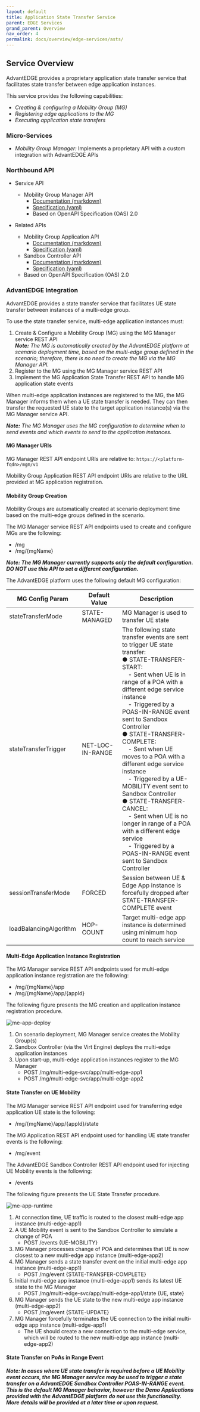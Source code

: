 ```yaml
---
layout: default
title: Application State Transfer Service
parent: EDGE Services
grand_parent: Overview
nav_order: 4
permalink: docs/overview/edge-services/asts/
---
```


## Service Overview
AdvantEDGE provides a proprietary application state transfer service that facilitates state transfer between edge application instances.

This service provides the following capabilities:
- _Creating & configuring a Mobility Group (MG)_
- _Registering edge applications to the MG_
- _Executing application state transfers_

### Micro-Services
  - _Mobility Group Manager:_ Implements a proprietary API with a custom integration with AdvantEDGE APIs

### Northbound API
- Service API
  - Mobility Group Manager API
    - [Documentation (markdown)](https://github.com/InterDigitalInc/AdvantEDGE/tree/master/docs/api-mg-manager)
    - [Specification (yaml)](https://github.com/InterDigitalInc/AdvantEDGE/blob/master/go-apps/meep-mg-manager/api/swagger.yaml)
    - Based on OpenAPI Specification (OAS) 2.0

- Related APIs
  - Mobility Group Application API
    - [Documentation (markdown)](https://github.com/InterDigitalInc/AdvantEDGE/tree/master/docs/api-mg-manager-notif)
    - [Specification (yaml)](https://github.com/InterDigitalInc/AdvantEDGE/blob/master/go-apps/meep-mg-manager/client-app-api/swagger.yaml)
  - Sandbox Controller API
    - [Documentation (markdown)](https://github.com/InterDigitalInc/AdvantEDGE/tree/master/docs/api-sandbox-ctrl)
    - [Specification (yaml)](https://github.com/InterDigitalInc/AdvantEDGE/blob/master/go-apps/meep-sandbox-ctrl/api/swagger.yaml)
  - Based on OpenAPI Specification (OAS) 2.0

### AdvantEDGE Integration
AdvantEDGE provides a state transfer service that facilitates UE state transfer between instances of a multi-edge group.

To use the state transfer service, multi-edge application instances must:
1. Create & Configure a Mobility Group (MG) using the MG Manager service REST API<br/>
   _**Note:** The MG is automatically created by the AdvantEDGE platform at scenario deployment time, based on the multi-edge group defined in the scenario; therefore, there is no need to create the MG via the MG Manager API._
2. Register to the MG using the MG Manager service REST API
3. Implement the MG Application State Transfer REST API to handle MG application state events

When multi-edge application instances are registered to the MG, the MG Manager informs them when a UE state transfer is needed. They can then transfer the requested UE state to the target application instance(s) via the MG Manager service API.

_**Note:** The MG Manager uses the MG configuration to determine when to send events and which events to send to the application instances._

#### MG Manager URIs
MG Manager REST API endpoint URIs are relative to: `https://<platform-fqdn>/mgm/v1`

Mobility Group Application REST API endpoint URIs are relative to the URL provided at MG application registration.

#### Mobility Group Creation
Mobility Groups are automatically created at scenario deployment time based on the multi-edge groups defined in the scenario.

The MG Manager service REST API endpoints used to create and configure MGs are the following:
- /mg
- /mg/{mgName}

_**Note: The MG Manager currently supports only the default configuration. DO NOT use this API to set a different configuration.**_

The AdvantEDGE platform uses the following default MG configuration:

MG Config Param        | Default Value    | Description
-----------------------|------------------|------------
stateTransferMode      | STATE-MANAGED    | MG Manager is used to transfer UE state
stateTransferTrigger   | NET-LOC-IN-RANGE | The following state transfer events are sent to trigger UE state transfer:<br>&#9679; STATE-TRANSFER-START:<br>&emsp;- Sent when UE is in range of a POA with a different edge service instance<br>&emsp;- Triggered by a POAS-IN-RANGE event sent to Sandbox Controller <br>&#9679; STATE-TRANSFER-COMPLETE:<br>&emsp;- Sent when UE moves to a POA with a different edge service instance<br>&emsp;- Triggered by a UE-MOBILITY event sent to Sandbox Controller <br>&#9679; STATE-TRANSFER-CANCEL:<br>&emsp;- Sent when UE is no longer in range of a POA with a different edge service<br>&emsp;- Triggered by a POAS-IN-RANGE event sent to Sandbox Controller 
sessionTransferMode    | FORCED           | Session between UE & Edge App instance is forcefully dropped after STATE-TRANSFER-COMPLETE event
loadBalancingAlgorithm | HOP-COUNT        | Target multi-edge app instance is determined using minimum hop count to reach service

#### Multi-Edge Application Instance Registration
The MG Manager service REST API endpoints used for multi-edge application instance registration are the following:
- /mg/{mgName}/app
- /mg/{mgName}/app/{appId}

The following figure presents the MG creation and application instance registration procedure.

![me-app-deploy]({{site.baseurl}}/assets/images/edge-app-state-transfer-deployment.png)

1. On scenario deployment, MG Manager service creates the Mobility Group(s)
2. Sandbox Controller (via the Virt Engine) deploys the multi-edge application instances
3. Upon start-up, multi-edge application instances register to the MG Manager
    - POST /mg/multi-edge-svc/app/multi-edge-app1
    - POST /mg/multi-edge-svc/app/multi-edge-app2

#### State Transfer on UE Mobility
The MG Manager service REST API endpoint used for transferring edge application UE state is the following:
- /mg/{mgName}/app/{appId}/state

The MG Application REST API endpoint used for handling UE state transfer events is the following:
- /mg/event

The AdvantEDGE Sandbox Controller REST API endpoint used for injecting UE Mobility events is the following:
- /events

The following figure presents the UE State Transfer procedure.

![me-app-runtime]({{site.baseurl}}/assets/images/edge-app-state-transfer-runtime.png)

1. At connection time, UE traffic is routed to the closest multi-edge app instance (multi-edge-app1)
2. A UE Mobility event is sent to the Sandbox Controller to simulate a change of POA
    - POST /events {UE-MOBILITY}
3. MG Manager processes change of POA and determines that UE is now closest to a new multi-edge app instance (multi-edge-app2)
4. MG Manager sends a state transfer event on the initial multi-edge app instance (multi-edge-app1)
    - POST /mg/event {STATE-TRANSFER-COMPLETE}
5. Initial multi-edge app instance (multi-edge-app1) sends its latest UE state to the MG Manager
    - POST /mg/multi-edge-svc/app/multi-edge-app1/state {UE, state}
6. MG Manager sends the UE state to the new multi-edge app instance (multi-edge-app2)
    - POST /mg/event {STATE-UPDATE}
7. MG Manager forcefully terminates the UE connection to the initial multi-edge app instance (multi-edge-app1)
    - The UE should create a new connection to the multi-edge service, which will be routed to the new multi-edge app instance (multi-edge-app2)

#### State Transfer on PoAs in Range Event

_**Note: In cases where UE state transfer is required before a UE Mobility event occurs, the MG Manager service may be used to trigger a state transfer on a AdvantEDGE Sandbox Controller POAS-IN-RANGE event. This is the default MG Manager behavior, however the Demo Applications provided with the AdvantEDGE platform do not use this functionality. More details will be provided at a later time or upon request.**_
